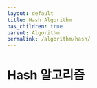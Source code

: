 ```yaml
---
layout: default
title: Hash Algorithm
has_children: true
parent: Algorithm
permalink: /algorithm/hash/
---
```


# Hash 알고리즘
